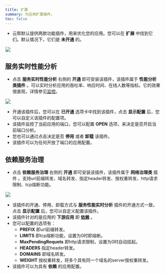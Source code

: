 ```yaml
---
title: 扩展
summary: 为应用扩展插件。
toc: false
---
```

<div id="toc"></div>

- 云帮默认提供两款功能插件，用来优化您的应用。您可以在 **扩展** 中找到它们。默认情况下，它们是 **未开通** 的。

<img src="https://static.goodrain.com/images/acp/docs/user-docs/myapps/V3.5/myapp-extend1.png" style="border:1px solid #eee;max-width:100%" />

## 服务实时性能分析

- 点击 **服务实时性能分析** 右侧的 **开通** 即可安装该插件，该插件属于 **性能分析类插件** 。可以实时分析应用的吞吐率、响应时间、在线人数等指标。它的效果很直观，详情参见[监控](http://www.rainbond.com/docs/dev/user-app-docs/myapps/myapp-platform-monitor.html)。

<img src="https://static.goodrain.com/images/acp/docs/user-docs/myapps/V3.5/myapp-extend2.png" style="border:1px solid #eee;max-width:100%" />

- 开通该插件后，您可以在 **已开通** 选项卡中找到该插件，点击 **显示配置** 后，您可以自定义该插件的配置项。
- 该插件监控了当前应用的端口，您可以配置 **OPEN** 选项，来决定是否开启当前端口分析。
- 您也可以通过点击决定是否 **停用** 或者 **卸载** 该插件。
- 该插件可以为任何开放了端口的应用配置。





## 依赖服务治理

- 点击 **依赖服务治理** 右侧的 **开通** 即可安装该插件，该插件属于 **网络治理类** 插件 。支持url前缀转发、域名转发、指定header转发、按权重转发、http请求限制、tcp熔断功能。

<img src="https://static.goodrain.com/images/acp/docs/user-docs/myapps/V3.5/myapp-extend3.png" style="border:1px solid #eee;max-width:100%" />

- 该插件的开通、停用、卸载方式与 **服务性能实时分析** 插件的开通方式一致，点击 **显示配置** 后，您可以自定义配置该插件。
- 该插件针对的是应用的 **下游应用** 即 **[依赖](http://www.rainbond.com/docs/stable/user-app-docs/myapps/myapp-platform-reliance.html)** 。
- 您可以配置的选项有：
  - **PREFIX** 即url前缀转发。
  - **LIMITS** 即tcp熔断功能，设置为0时即熔断。
  - **MaxPendingRequets** 即http请求限制，设置为0时自动挂起。
  - **HEADERS** 指定header转发。
  - **DOMAINS** 即域名转发。
  - **WEIGHT** 按权重转发，将多个具有同一个域名的server按权重转发。
- 该插件可以为具有 **依赖** 的应用配置。





